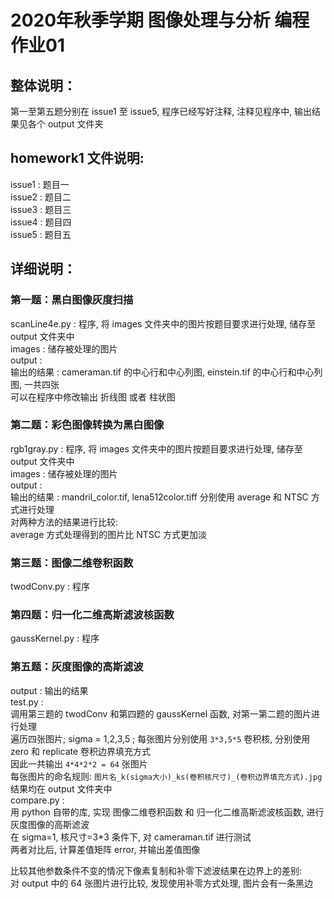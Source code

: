 # 2020年秋季学期 图像处理与分析 编程作业01

## 整体说明：
第一至第五题分别在 issue1 至 issue5, 程序已经写好注释, 注释见程序中, 输出结果见各个 output 文件夹


## homework1 文件说明:
issue1 : 题目一  
issue2 : 题目二  
issue3 : 题目三  
issue4 : 题目四  
issue5 : 题目五  


## 详细说明：

### 第一题：黑白图像灰度扫描
scanLine4e.py : 程序, 将 images 文件夹中的图片按题目要求进行处理, 储存至 output 文件夹中  
images : 储存被处理的图片  
output :   
        输出的结果 : cameraman.tif 的中心行和中心列图, einstein.tif 的中心行和中心列图, 一共四张  
        可以在程序中修改输出 折线图 或者 柱状图  

### 第二题：彩色图像转换为黑白图像  
rgb1gray.py : 程序, 将 images 文件夹中的图片按题目要求进行处理, 储存至 output 文件夹中  
images : 储存被处理的图片  
output :   
        输出的结果 : mandril_color.tif, lena512color.tiff 分别使用 average 和 NTSC 方式进行处理  
对两种方法的结果进行比较:  
    average 方式处理得到的图片比 NTSC 方式更加淡  

### 第三题：图像二维卷积函数
twodConv.py : 程序

### 第四题：归一化二维高斯滤波核函数
gaussKernel.py : 程序

### 第五题：灰度图像的高斯滤波
output : 输出的结果  
test.py :  
         调用第三题的 twodConv 和第四题的 gaussKernel 函数, 对第一第二题的图片进行处理  
         遍历四张图片; sigma = 1,2,3,5 ; 每张图片分别使用 `3*3,5*5` 卷积核, 分别使用 zero 和 replicate 卷积边界填充方式  
         因此一共输出 `4*4*2*2 = 64` 张图片  
         每张图片的命名规则: `图片名_k(sigma大小)_ks(卷积核尺寸)_(卷积边界填充方式).jpg`  
         结果均在 output 文件夹中  
compare.py :   
         用 python 自带的库, 实现 图像二维卷积函数 和 归一化二维高斯滤波核函数, 进行灰度图像的高斯滤波  
         在 sigma=1, 核尺寸=3*3 条件下, 对 cameraman.tif 进行测试  
         两者对比后, 计算差值矩阵 error, 并输出差值图像  
         
比较其他参数条件不变的情况下像素复制和补零下滤波结果在边界上的差别:  
对 output 中的 64 张图片进行比较, 发现使用补零方式处理, 图片会有一条黑边  
